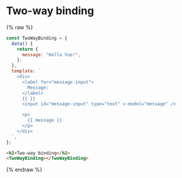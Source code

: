 # Two-way binding

{% raw %}

```javascript
const TwoWayBinding = {
  data() {
    return {
      message: "Hello Vue!",
    };
  },
  template: `
    <div>
      <label for="message-input">
        Message:
      </label>
      {{ }}
      <input id="message-input" type="text" v-model="message" />

      <p>
        {{ message }}
      </p>
    </div>
  `,
};
```

```html
<h2>Two-way binding</h2>
<TwoWayBinding></TwoWayBinding>
```

{% endraw %}
